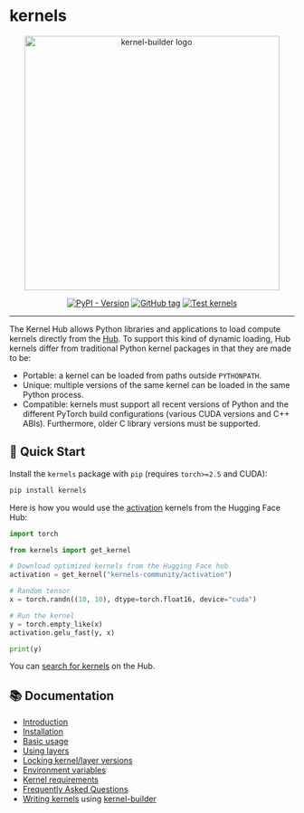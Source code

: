 # kernels

<div align="center">
<img src="https://github.com/user-attachments/assets/64a652f3-0cd3-4829-b3c1-df13f7933569" width="450" height="450" alt="kernel-builder logo">
<p align="center">
    <a href="https://pypi.org/project/kernels"><img alt="PyPI - Version" src="https://img.shields.io/pypi/v/kernels"></a>
    <a href="https://github.com/huggingface/kernels/tags"><img alt="GitHub tag" src="https://img.shields.io/github/v/tag/huggingface/kernels"></a>
    <a href="https://github.com/huggingface/kernels/actions/workflows/docker-build-push.yaml"><img alt="Test kernels" src="https://img.shields.io/github/actions/workflow/status/huggingface/kernels/test.yml?label=test"></a>
  
</p>
</div>
<hr/>

The Kernel Hub allows Python libraries and applications to load compute
kernels directly from the [Hub](https://hf.co/). To support this kind
of dynamic loading, Hub kernels differ from traditional Python kernel
packages in that they are made to be:

- Portable: a kernel can be loaded from paths outside `PYTHONPATH`.
- Unique: multiple versions of the same kernel can be loaded in the
  same Python process.
- Compatible: kernels must support all recent versions of Python and
  the different PyTorch build configurations (various CUDA versions
  and C++ ABIs). Furthermore, older C library versions must be supported.

## 🚀 Quick Start

Install the `kernels` package with `pip` (requires `torch>=2.5` and CUDA):

```bash
pip install kernels
```

Here is how you would use the [activation](https://huggingface.co/kernels-community/activation) kernels from the Hugging Face Hub:

```python
import torch

from kernels import get_kernel

# Download optimized kernels from the Hugging Face hub
activation = get_kernel("kernels-community/activation")

# Random tensor
x = torch.randn((10, 10), dtype=torch.float16, device="cuda")

# Run the kernel
y = torch.empty_like(x)
activation.gelu_fast(y, x)

print(y)
```

You can [search for kernels](https://huggingface.co/models?other=kernel) on
the Hub.

## 📚 Documentation

- [Introduction](docs/source/index.md)
- [Installation](docs/source/installation.md)
- [Basic usage](docs/source/basic-usage.md)
- [Using layers](docs/source/layers.md)
- [Locking kernel/layer versions](docs/source/locking.md)
- [Environment variables](docs/source/env.md)
- [Kernel requirements](docs/source/kernel-requirements.md)
- [Frequently Asked Questions](docs/source/faq.md)
- [Writing kernels](https://github.com/huggingface/kernel-builder/blob/main/docs/writing-kernels.md) using [kernel-builder](https://github.com/huggingface/kernel-builder/)
